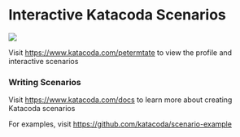 # Interactive Katacoda Scenarios

[![](http://shields.katacoda.com/katacoda/petermtate/count.svg)](https://www.katacoda.com/petermtate "Get your profile on Katacoda.com")

Visit https://www.katacoda.com/petermtate to view the profile and interactive scenarios

### Writing Scenarios
Visit https://www.katacoda.com/docs to learn more about creating Katacoda scenarios

For examples, visit https://github.com/katacoda/scenario-example
